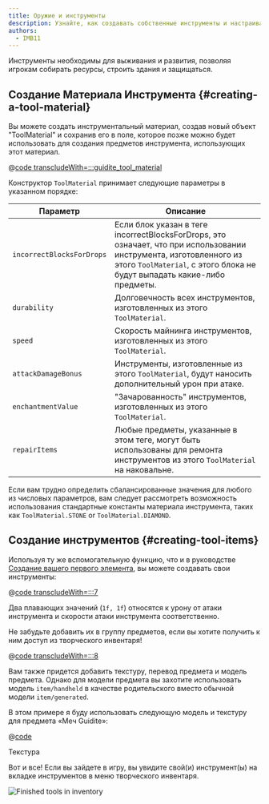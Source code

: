 ```yaml
---
title: Оружие и инструменты
description: Узнайте, как создавать собственные инструменты и настраивать их свойства.
authors:
  - IMB11
---
```


Инструменты необходимы для выживания и развития, позволяя игрокам собирать ресурсы, строить здания и защищаться.

## Создание Материала Инструмента {#creating-a-tool-material}

Вы можете создать инструментальный материал, создав новый объект "ToolMaterial" и сохранив его в поле, которое позже можно будет использовать для создания предметов инструмента, использующих этот материал.

@[code transcludeWith=:::guidite_tool_material](@/reference/latest/src/main/java/com/example/docs/item/ModItems.java)

Конструктор `ToolMaterial` принимает следующие параметры в указанном порядке:

| Параметр                  | Описание                                                                                                                                                                                                       |
| ------------------------- | -------------------------------------------------------------------------------------------------------------------------------------------------------------------------------------------------------------- |
| `incorrectBlocksForDrops` | Если блок указан в теге incorrectBlocksForDrops, это означает, что при использовании инструмента, изготовленного из этого `ToolMaterial`, с этого блока не будут выпадать какие-либо предметы. |
| `durability`              | Долговечность всех инструментов, изготовленных из этого `ToolMaterial`.                                                                                                                        |
| `speed`                   | Скорость майнинга инструментов, изготовленных из этого `ToolMaterial`.                                                                                                                         |
| `attackDamageBonus`       | Инструменты, изготовленные из этого `ToolMaterial`, будут наносить дополнительный урон при атаке.                                                                                              |
| `enchantmentValue`        | "Зачарованность" инструментов, изготовленных из этого `ToolMaterial`.                                                                                                                          |
| `repairItems`             | Любые предметы, указанные в этом теге, могут быть использованы для ремонта инструментов из этого `ToolMaterial` на наковальне.                                                                 |

Если вам трудно определить сбалансированные значения для любого из числовых параметров, вам следует рассмотреть возможность использования стандартные константы материала инструмента, таких как `ToolMaterial.STONE` or `ToolMaterial.DIAMOND`.

## Создание инструментов {#creating-tool-items}

Используя ту же вспомогательную функцию, что и в руководстве [Создание вашего первого элемента](./first-item), вы можете создавать свои инструменты:

@[code transcludeWith=:::7](@/reference/latest/src/main/java/com/example/docs/item/ModItems.java)

Два плавающих значений (`1f, 1f`) относятся к урону от атаки инструмента и скорости атаки инструмента соответственно.

Не забудьте добавить их в группу предметов, если вы хотите получить к ним доступ из творческого инвентаря!

@[code transcludeWith=:::8](@/reference/latest/src/main/java/com/example/docs/item/ModItems.java)

Вам также придется добавить текстуру, перевод предмета и модель предмета. Однако для модели предмета вы захотите использовать модель `item/handheld` в качестве родительского вместо обычной модели `item/generated`.

В этом примере я буду использовать следующую модель и текстуру для предмета «Меч Guidite»:

@[code](@/reference/latest/src/main/generated/assets/fabric-docs-reference/models/item/guidite_sword.json)

<DownloadEntry visualURL="/assets/develop/items/tools_0.png" downloadURL="/assets/develop/items/tools_0_small.png">Текстура</DownloadEntry>

Вот и все! Если вы зайдете в игру, вы увидите свой(и) инструмент(ы) на вкладке инструментов в меню творческого инвентаря.

![Finished tools in inventory](/assets/develop/items/tools_1.png)
